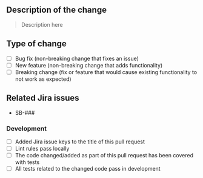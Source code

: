 ## Description of the change

> Description here

## Type of change
- [ ] Bug fix (non-breaking change that fixes an issue)
- [ ] New feature (non-breaking change that adds functionality)
- [ ] Breaking change (fix or feature that would cause existing functionality to not work as expected)

## Related Jira issues

- SB-###

### Development

- [ ] Added Jira issue keys to the title of this pull request
- [ ] Lint rules pass locally
- [ ] The code changed/added as part of this pull request has been covered with tests
- [ ] All tests related to the changed code pass in development
